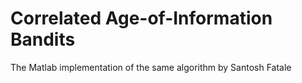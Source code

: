 # Correlated Age-of-Information Bandits

The Matlab implementation of the same algorithm by Santosh Fatale
